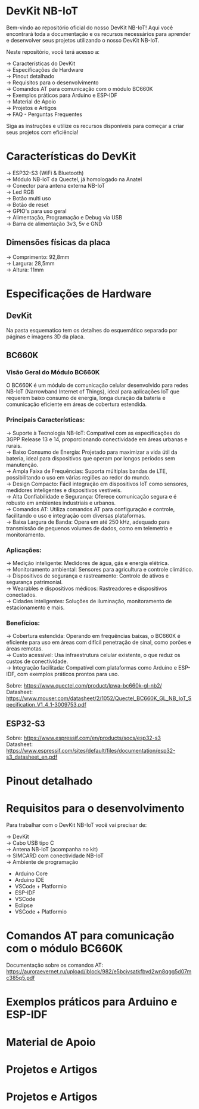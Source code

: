 <!-- # devkit-nb-iot -->

# **DevKit NB-IoT**  
Bem-vindo ao repositório oficial do nosso DevKit NB-IoT! Aqui você encontrará toda a documentação e os recursos necessários para aprender e desenvolver seus projetos utilizando o nosso DevKit NB-IoT.  

Neste repositório, você terá acesso a:  

-> Características do DevKit  
-> Especificações de Hardware  
-> Pinout detalhado  
-> Requisitos para o desenvolvimento  
-> Comandos AT para comunicação com o módulo BC660K  
-> Exemplos práticos para Arduino e ESP-IDF  
-> Material de Apoio  
-> Projetos e Artigos  
-> FAQ - Perguntas Frequentes  

Siga as instruções e utilize os recursos disponíveis para começar a criar seus projetos com eficiência!

# **Características do DevKit**  

-> ESP32-S3 (WiFi & Bluetooth)  
-> Módulo NB-IoT da Quectel, já homologado na Anatel  
-> Conector para antena externa NB-IoT  
-> Led RGB  
-> Botão multi uso    
-> Botão de reset  
-> GPIO's para uso geral  
-> Alimentação, Programação e Debug via USB  
-> Barra de alimentação 3v3, 5v e GND  

## **Dimensões físicas da placa**  
-> Comprimento: 92,8mm   
-> Largura: 28,5mm  
-> Altura: 11mm  

# **Especificações de Hardware**  

## **DevKit**  

Na pasta esquematico tem os detalhes do esquemático separado por páginas e imagens 3D da placa.  

## **BC660K**  

### **Visão Geral do Módulo BC660K**
O BC660K é um módulo de comunicação celular desenvolvido para redes NB-IoT (Narrowband Internet of Things), ideal para aplicações IoT que requerem baixo consumo de energia, longa duração da bateria e comunicação eficiente em áreas de cobertura estendida.  

### **Principais Características:**  
-> Suporte à Tecnologia NB-IoT: Compatível com as especificações do 3GPP Release 13 e 14, proporcionando conectividade em áreas urbanas e rurais.  
-> Baixo Consumo de Energia: Projetado para maximizar a vida útil da bateria, ideal para dispositivos que operam por longos períodos sem manutenção.  
-> Ampla Faixa de Frequências: Suporta múltiplas bandas de LTE, possibilitando o uso em várias regiões ao redor do mundo.  
-> Design Compacto: Fácil integração em dispositivos IoT como sensores, medidores inteligentes e dispositivos vestíveis.  
-> Alta Confiabilidade e Segurança: Oferece comunicação segura e é robusto em ambientes industriais e urbanos.  
->  Comandos AT: Utiliza comandos AT para configuração e controle, facilitando o uso e integração com diversas plataformas.  
-> Baixa Largura de Banda: Opera em até 250 kHz, adequado para transmissão de pequenos volumes de dados, como em telemetria e monitoramento.  

### **Aplicações:**  
-> Medição inteligente: Medidores de água, gás e energia elétrica.  
-> Monitoramento ambiental: Sensores para agricultura e controle climático.  
-> Dispositivos de segurança e rastreamento: Controle de ativos e segurança patrimonial.  
-> Wearables e dispositivos médicos: Rastreadores e dispositivos conectados.  
-> Cidades inteligentes: Soluções de iluminação, monitoramento de estacionamento e mais.  

### **Benefícios:**  
-> Cobertura estendida: Operando em frequências baixas, o BC660K é eficiente para uso em áreas com difícil penetração de sinal, como porões e áreas remotas.  
-> Custo acessível: Usa infraestrutura celular existente, o que reduz os custos de conectividade.  
-> Integração facilitada: Compatível com plataformas como Arduino e ESP-IDF, com exemplos práticos prontos para uso.  

Sobre: https://www.quectel.com/product/lpwa-bc660k-gl-nb2/  
Datasheet: https://www.mouser.com/datasheet/2/1052/Quectel_BC660K_GL_NB_IoT_Specification_V1_4_1-3009753.pdf  

## **ESP32-S3**   

Sobre: https://www.espressif.com/en/products/socs/esp32-s3  
Datasheet: https://www.espressif.com/sites/default/files/documentation/esp32-s3_datasheet_en.pdf  

# **Pinout detalhado**  

# **Requisitos para o desenvolvimento**

Para trabalhar com o DevKit NB-IoT você vai precisar de:  

-> DevKit  
-> Cabo USB tipo C  
-> Antena NB-IoT (acompanha no kit)  
-> SIMCARD com conectividade NB-IoT  
-> Ambiente de programação  
  - Arduino Core  
  - Arduino IDE  
  - VSCode + Platformio
  - ESP-IDF  
  - VSCode  
  - Eclipse  
  - VSCode + Platformio  

# **Comandos AT para comunicação com o módulo BC660K**  

Documentação sobre os comandos AT: https://auroraevernet.ru/upload/iblock/982/e5bcivsatkfbvd2wn8qgg5d07mc385q5.pdf  

# **Exemplos práticos para Arduino e ESP-IDF**  

# **Material de Apoio**  

# **Projetos e Artigos**  

# **Projetos e Artigos**  

